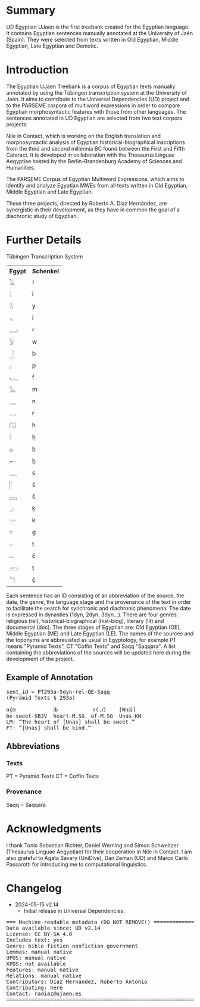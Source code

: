 # Summary

UD Egyptian UJaen is the first treebank created for the Egyptian language. It contains Egyptian sentences manually annotated at the University of Jaén (Spain). They were selected from texts written in Old Egyptian, Middle Egyptian, Late Egyptian and Demotic.


# Introduction

The Egyptian UJaen Treebank is a corpus of Egyptian texts manually annotated by using the Tübingen transcription system at the University of Jaén. It aims to contribute to the Universal Dependencies (UD) project and to the PARSEME corpora of multiword expressions in order to compare Egyptian morphosyntactic features with those from other languages. The sentences annotated in UD Egyptian are selected from two text corpora projects:

Nile in Contact, which is working on the English translation and morphosyntactic analysis of Egyptian historical-biographical inscriptions from the third and second millennia BC found between the First and Fifth Cataract. It is developed in collaboration with the Thesaurus Linguae Aegyptiae hosted by the Berlin-Brandenburg Academy of Sciences and Humanities.

The PARSEME Corpus of Egyptian Multiword Expressions, which aims to identify and analyze Egyptian MWEs from all texts written in Old Egyptian, Middle Egyptian and Late Egyptian.

These three projects, directed by Roberto A. Díaz Hernández, are synergistic in their development, as they have in common the goal of a diachronic study of Egyptian.

# Further Details

Tübingen Transcription System

<table>
<tr><th>Egypt</th>	<th>Schenkel</th></tr>
<tr><td>𓄿</td>	<td>ꜣ</td></tr>
<tr><td>𓇋</td>	<td>i҆</td></tr>
<tr><td>𓇌</td>	<td>y</td></tr>
<tr><td>𓏭</td>	<td>ï</td></tr>
<tr><td>𓂝</td>	<td>ꜥ</td></tr>
<tr><td>𓅱</td>	<td>w</td></tr>
<tr><td>𓃀</td>	<td>b</td></tr>
<tr><td>𓊪</td>	<td>p</td></tr>
<tr><td>𓆑</td>	<td>f</td></tr>
<tr><td>𓅓</td>	<td>m</td></tr>
<tr><td>𓈖</td>	<td>n</td></tr>
<tr><td>𓂋</td>	<td>r</td></tr>
<tr><td>𓉔</td>	<td>h</td></tr>
<tr><td>𓎛</td>	<td>ḥ</td></tr>
<tr><td>𓐍</td>	<td>ḫ</td></tr>
<tr><td>𓄡</td>	<td>ẖ</td></tr>
<tr><td>𓊃</td>	<td>s</td></tr>
<tr><td>𓋴</td>	<td>ś</td></tr>
<tr><td>𓈙</td>	<td>š</td></tr>
<tr><td>𓈎</td>	<td>ḳ</td></tr>
<tr><td>𓎡</td>	<td>k</td></tr>
<tr><td>𓎼</td>	<td>g</td></tr>
<tr><td>𓏏</td>	<td>t</td></tr>
<tr><td>𓍿</td>	<td>č</td></tr>
<tr><td>𓂧</td>	<td>ṭ</td></tr>
<tr><td>𓆓</td>	<td>č̣</td></tr>
</table>

Each sentence has an ID consisting of an abbreviation of the source, the date, the genre, the language stage and the provenance of the text in order to facilitate the search for synchronic and diachronic phenomena. The date is expressed in dynasties (1dyn, 2dyn, 3dyn...). There are four genres: religious (rel), historical-biographical (hist-biog), literary (lit) and documental (doc). The three stages of Egyptian are: Old Egyptian (OE), Middle Egyptian (ME) and Late Egyptian (LE). The names of the sources and the toponyms are abbreviated as usual in Egyptology, for example PT means "Pyramid Texts", CT "Coffin Texts" and Saqq "Saqqara". A list containing the abbreviations of the sources will be updated here during the development of the project.


## Example of Annotation

<pre>
sent_id = PT293a-5dyn-rel-OE-Saqq
(Pyramid Texts § 293a)

nč̣m            i҆b           n(.i҆)    [Wni҆ś]
be sweet-SBJV  heart-M.SG  of-M.SG  Unas-KN
LM: “The heart of [Unas] shall be sweet.”
FT: “[Unas] shall be kind.”
</pre>


## Abbreviations

### Texts

PT = Pyramid Texts
CT = Coffin Texts

### Provenance

Saqq = Saqqara



# Acknowledgments

I thank Tonio Sebastian Richter, Daniel Werning and Simon Schweitzer (Thesaurus Linguae Aegyptiae) for their cooperation in Nile in Contact. I am also grateful to Agata Savary (UniDive), Dan Zeman (UD) and Marco Carlo Passarotti for introducing me to computational linguistics.


# Changelog

* 2024-05-15 v2.14
  * Initial release in Universal Dependencies.


<pre>
=== Machine-readable metadata (DO NOT REMOVE!) ================================
Data available since: UD v2.14
License: CC BY-SA 4.0
Includes text: yes
Genre: bible fiction nonfiction government
Lemmas: manual native
UPOS: manual native
XPOS: not available
Features: manual native
Relations: manual native
Contributors: Díaz Hernández, Roberto Antonio
Contributing: here
Contact: radiaz@ujaen.es
===============================================================================
</pre>

